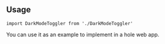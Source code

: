 ## Usage
```
import DarkModeToggler from './DarkModeToggler'
```
You can use it as an example to implement in a hole web app.
